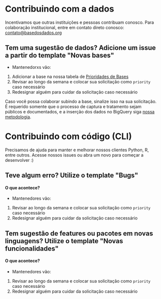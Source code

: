 # Contribuindo com a dados

Incentivamos que outras instituições e pessoas contribuam conosco. Para colaboração institucional, entre em contato direto conosco: contato@basedosdados.org

## Tem uma sugestão de dados? Adicione um issue a partir do template "Novas bases"
- Mantenedorxs vão:
1. Adicionar a base na nossa tabela de [Prioridades de Bases](https://docs.google.com/spreadsheets/d/1jnmmG4V6Ugh_-lhVSMIVu_EaL05y1dX9Y0YW8G8e_Wo/edit#gid=0)
2. Revisar ao longo da semana e colocar sua solicitação como `priority` caso necessário
3. Redesignar alguém para cuidar da solicitação caso necessário

Caso você possa colaborar subindo a base, sinalize isso na sua solicitação. É requerido somente que o processo de captura e tratamento sejam públicos e documentados, e a inserção dos dados no BigQuery siga [nossa metodologia](https://basedosdados.github.io/sdk/colab_data/).

# Contribuindo com código (CLI)
Precisamos de ajuda para manter e melhorar nossos clientes Python, R, entre outros. Acesse nossos issues ou abra um novo para começar a desenvolver :)

## Teve algum erro? Utilize o template "Bugs"

#### O que acontece?
- Mantenedores vão:
1. Revisar ao longo da semana e colocar sua solicitação como `priority` caso necessário
2. Redesignar alguém para cuidar da solicitação caso necessário

## Tem sugestão de features ou pacotes em novas linguagens? Utilize o template "Novas funcionalidades"

#### O que acontece?
- Mantenedores vão:
1. Revisar ao longo da semana e colocar sua solicitação como `priority` caso necessário
2. Redesignar alguém para cuidar da solicitação caso necessário
